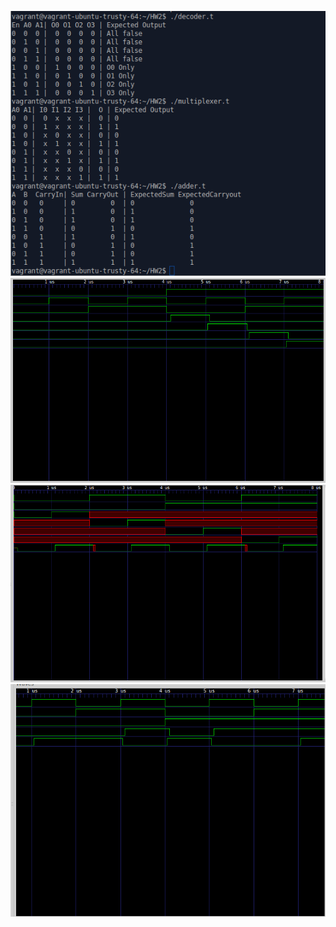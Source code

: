 ![Test Benches](Outputs.png)
![Decoder Waveform](decodervcd.png)
![Multiplexer Waveform](multiplexervcd.png)
![Adder Waveform](addervcd.png)
